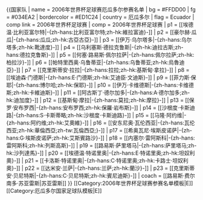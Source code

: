 {{国家队
 | name      = 2006年世界杯足球赛厄瓜多尔参赛名单
 | bg          = #FFDD00
 | fg = #034EA2
 | bordercolor = #ED1C24
 | country   = 厄瓜多尔
 | flag      = Ecuador
 | comp link  = 2006年世界杯足球赛
 | comp      = 2006年世界杯足球赛
 | p1        = [[埃德温·比利亚富尔特|-{zh-hans:比利亚富尔特;zh-hk:維拉富迪}-]]
 | p2        = [[豪尔赫·瓜瓜|-{zh-hans:瓜瓜;zh-hk:古亞古亞}-]]
 | p3        = [[伊万·乌尔塔多|-{zh-hans:乌尔塔多;zh-hk:靴達度}-]]
 | p4        = [[乌利塞斯·德拉克鲁斯|-{zh-hk:迪拉古斯;zh-hans:德拉克鲁斯}-]]
 | p5        = [[何塞·路易斯·佩尔拉萨|-{zh-hans:佩尔拉萨;zh-hk:柏拉沙}-]]
 | p6        = [[帕特里西奥·乌鲁蒂亚|-{zh-hans:乌鲁蒂亚;zh-hk:烏魯迪亞}-]]
 | p7        = [[克里斯蒂安·拉拉|-{zh-hans:拉拉;zh-hk:基斯甸·拿拉}-]]
 | p8        = [[埃迪森·门德斯|-{zh-hans:E·门德斯;zh-hk:艾迪臣·文迪斯}-]]
 | p9        = [[菲力斯·保耶|-{zh-hans:博尔哈;zh-hk:保耶}-]]
 | p10       = [[伊万·卡维德斯|-{zh-hans:卡维德斯;zh-hk:卡維迪斯}-]]
 | p11       = [[阿古斯丁·德尔加多|-{zh-hans:A·德尔加多;zh-hk:迪加度}-]]
 | p12       = [[基斯甸·摩拉|-{zh-hans:莫拉;zh-hk:摩拉}-]]
 | p13       = [[保罗·安布罗西|-{zh-hans:安布罗西;zh-hk:保羅·岩布斯}-]]
 | p14       = [[沙根度·卡斯迪路|-{zh-hans:S·卡斯蒂略;zh-hk:沙根度·卡斯迪路}-]]
 | p15       = [[马隆·阿约维|-{zh-hans:阿约维;zh-hk:艾奧維}-]]
 | p16       = [[安东尼奥·瓦伦西亚|-{zh-hans:瓦伦西亚;zh-hk:華倫西亞;zh-tw:瓦倫西亞;}-]]
 | p17       = [[希奥瓦尼·埃斯皮诺萨|-{zh-hans:G·埃斯皮诺萨;zh-hk:艾斯賓路沙}-]]
 | p18       = [[内塞尔·雷阿斯科|-{zh-hans:雷阿斯科;zh-hk:列斯高斯}-]]
 | p19       = [[路易斯·萨里塔马|-{zh-hans:萨里塔马;zh-hk:沙列達馬}-]]
 | p20       = [[埃德温·特诺里奥|-{zh-hans:E·特诺里奥;zh-hk:坦奴利奧}-]]
 | p21       = [[卡洛斯·特诺里奥|-{zh-hans:C·特诺里奥;zh-hk:卡路士·坦奴利奧}-]]
 | p22       = [[达米安·兰萨|-{zh-hans:兰萨;zh-hk:蘭沙}-]]
 | p23       = [[克里斯蒂安·贝尼特斯|-{zh-hans:C·贝尼特斯;zh-hk:賓尼迪斯}-]]
 | coach    = [[路易斯·费尔南多·苏亚雷斯|苏亚雷斯]]
}}<noinclude>
[[Category:2006年世界杯足球赛参赛名单模板|E]]
[[Category:厄瓜多尔国家足球队模板|E]]
</noinclude>